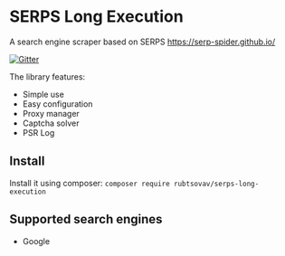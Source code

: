SERPS Long Execution
=====

A search engine scraper based on SERPS https://serp-spider.github.io/

[![Gitter](https://badges.gitter.im/RubtsovAV/serps-long-execution.svg)](https://gitter.im/RubtsovAV/serps-long-execution?utm_source=badge&utm_medium=badge&utm_campaign=pr-badge)

The library features:
- Simple use
- Easy configuration
- Proxy manager
- Captcha solver
- PSR Log

Install
-------

Install it using composer: ``composer require rubtsovav/serps-long-execution``

Supported search engines
-------------

- Google
